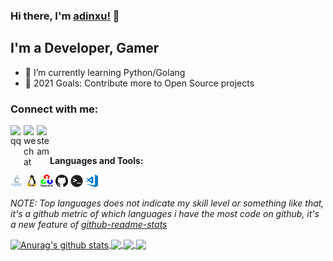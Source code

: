 ### Hi there, I'm [adinxu!](https://adinxu.github.io) :crossed_fingers:

## I'm a Developer, Gamer

- 🌱 I’m currently learning Python/Golang
- 🥅 2021 Goals: Contribute more to Open Source projects

### Connect with me:
<a href="https://steamcommunity.com/id/xwd2468/">
  <img align="left" alt="qq" width="21px" src="https://cdn.jsdelivr.net/npm/simple-icons@v4/icons/tencentqq.svg" />
</a>

<a href="https://steamcommunity.com/id/xwd2468/">
  <img align="left" alt="wechat" width="21px" src="https://cdn.jsdelivr.net/npm/simple-icons@v4/icons/wechat.svg" />
</a>

<a href="https://steamcommunity.com/id/xwd2468/">
  <img align="left" alt="steam" width="21px" src="https://cdn.jsdelivr.net/npm/simple-icons@v4/icons/steam.svg" />
</a>

<br />
<br />

**Languages and Tools:**  

<code><img height="20" src="https://raw.githubusercontent.com/github/explore/80688e429a7d4ef2fca1e82350fe8e3517d3494d/topics/c/c.png"></code>
<code><img height="20" src="https://raw.githubusercontent.com/github/explore/80688e429a7d4ef2fca1e82350fe8e3517d3494d/topics/linux/linux.png"></code>
<code><img height="20" src="https://raw.githubusercontent.com/github/explore/80688e429a7d4ef2fca1e82350fe8e3517d3494d/topics/opencv/opencv.png"></code>
<code><img height="20" src="https://raw.githubusercontent.com/github/explore/78df643247d429f6cc873026c0622819ad797942/topics/github/github.png"></code>
<code><img height="20" src="https://raw.githubusercontent.com/github/explore/d92924b1d925bb134e308bd29c9de6c302ed3beb/topics/terminal/terminal.png"></code>
<code><img height="20" src="https://raw.githubusercontent.com/github/explore/80688e429a7d4ef2fca1e82350fe8e3517d3494d/topics/visual-studio-code/visual-studio-code.png"></code>
<!--- 
  if you have forked this to use on your profile, 
  Change the `github-readme-stats-adinxu.vercel.app` to `github-readme-stats.vercel.app` 
--->

<!-- Change the `github-readme-stats-adinxu.vercel.app` to `github-readme-stats.vercel.app`  -->

*NOTE: Top languages does not indicate my skill level or something like that, it's a github metric of which languages i have the most code on github, it's a new feature of [github-readme-stats](https://github.com/anuraghazra/github-readme-stats)*


<a href="https://github.com/anuraghazra/github-readme-stats">
  <img align="center" src="https://github-readme-stats-adinxu.vercel.app/api?username=adinxu&show_icons=true&include_all_commits=true&theme=material-palenight" alt="Anurag's github stats" />
</a>
<a href="https://github.com/anuraghazra/github-readme-stats">
  <!-- Change the `github-readme-stats-adinxu.vercel.app` to `github-readme-stats.vercel.app`  -->
  <img align="center" src="https://github-readme-stats-adinxu.vercel.app/api/top-langs/?username=adinxu&layout=compact&theme=material-palenight" />
</a>

<a href="https://github.com/anuraghazra/github-readme-stats">
  <!-- Change the `github-readme-stats-adinxu.vercel.app` to `github-readme-stats.vercel.app`  -->
  <img align="center" src="https://github-readme-stats-adinxu.vercel.app/api/pin/?username=adinxu&repo=SerialPortTool&theme=material-palenight" />
</a>    
<a href="https://github.com/adinxu/adinxu.github.io">
  <!-- Change the `github-readme-stats-adinxu.vercel.app` to `github-readme-stats.vercel.app`  -->
  <img align="center" src="https://github-readme-stats-adinxu.vercel.app/api/pin/?username=adinxu&repo=adinxu.github.io&theme=material-palenight" />
</a>
